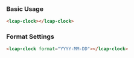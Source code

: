### Basic Usage

``` html
<lcap-clock></lcap-clock>
```

### Format Settings

``` html
<lcap-clock format="YYYY-MM-DD"></lcap-clock>
```
